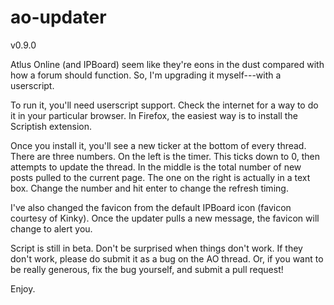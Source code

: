 ao-updater
==========

v0.9.0

Atlus Online (and IPBoard) seem like they're eons in the dust
compared with how a forum should function. So, I'm upgrading it
myself---with a userscript.

To run it, you'll need userscript support. Check the internet for a
way to do it in your particular browser. In Firefox, the easiest way
is to install the Scriptish extension.

Once you install it, you'll see a new ticker at the bottom of every
thread. There are three numbers. On the left is the timer. This ticks
down to 0, then attempts to update the thread. In the middle is the
total number of new posts pulled to the current page. The one on
the right is actually in a text box. Change the number and hit enter
to change the refresh timing.

I've also changed the favicon from the default IPBoard icon (favicon
courtesy of Kinky). Once the updater pulls a new message, the favicon
will change to alert you.

Script is still in beta. Don't be surprised when things don't work.
If they don't work, please do submit it as a bug on the AO thread.
Or, if you want to be really generous, fix the bug yourself, and
submit a pull request!

Enjoy.
